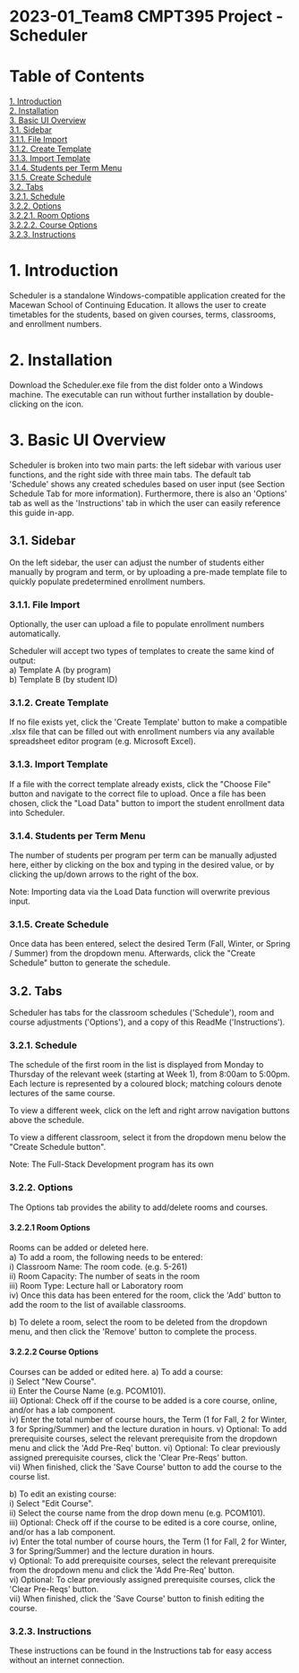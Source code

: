 # 2023-01_Team8 CMPT395 Project - Scheduler  

# Table of Contents  

[1. Introduction](https://github.com/Nylia-in-C/2023-01_Team8/blob/main/README.md#1-introduction)  
[2. Installation](https://github.com/Nylia-in-C/2023-01_Team8/blob/main/README.md#2-installation)  
[3. Basic UI Overview](https://github.com/Nylia-in-C/2023-01_Team8/blob/main/README.md#3-basic-ui-overview)  
    [3.1. Sidebar](https://github.com/Nylia-in-C/2023-01_Team8/blob/main/README.md#3.1.-sidebar)  
        [3.1.1. File Import](https://github.com/Nylia-in-C/2023-01_Team8/blob/main/README.md#3.1.1.-file-import)    
        [3.1.2. Create Template](https://github.com/Nylia-in-C/2023-01_Team8/blob/main/README.md#3.1.2.-create-template)  
        [3.1.3. Import Template](https://github.com/Nylia-in-C/2023-01_Team8/blob/main/README.md#3.1.3.-import-template)   
        [3.1.4. Students per Term Menu](https://github.com/Nylia-in-C/2023-01_Team8/blob/main/README.md#3.1.4.-students-per-term-menu)  
        [3.1.5. Create Schedule](https://github.com/Nylia-in-C/2023-01_Team8/blob/main/README.md#3.1.5.-create-schedule)  
    [3.2. Tabs](https://github.com/Nylia-in-C/2023-01_Team8/blob/main/README.md#3.2.-tabs)  
        [3.2.1. Schedule](https://github.com/Nylia-in-C/2023-01_Team8/blob/main/README.md#3.2.1.-schedule)  
        [3.2.2. Options](https://github.com/Nylia-in-C/2023-01_Team8/blob/main/README.md#3.2.2.-options)  
            [3.2.2.1. Room Options](https://github.com/Nylia-in-C/2023-01_Team8/blob/main/README.md#3.2.2.1.-room-options)  
            [3.2.2.2. Course Options](https://github.com/Nylia-in-C/2023-01_Team8/blob/main/README.md#3.2.2.2.-course-options)  
        [3.2.3. Instructions](https://github.com/Nylia-in-C/2023-01_Team8/blob/main/README.md#3.2.3.-instructions)  


# 1. Introduction
Scheduler is a standalone Windows-compatible application created for the Macewan School of Continuing Education. It allows the user to create timetables for the students, based on given courses, terms, classrooms, and enrollment numbers.  

# 2. Installation
Download the Scheduler.exe file from the dist folder onto a Windows machine. The executable can run without further installation by double-clicking on the icon.  

# 3. Basic UI Overview
Scheduler is broken into two main parts: the left sidebar with various user functions, and the right side with three main tabs. The default tab 'Schedule' shows any created schedules based on user input (see Section Schedule Tab for more information). Furthermore, there is also an 'Options' tab as well as the 'Instructions' tab in which the user can easily reference this guide in-app. 

## 3.1. Sidebar
On the left sidebar, the user can adjust the number of students either manually by program and term, or by uploading a pre-made template file to quickly populate predetermined enrollment numbers.

### 3.1.1. File Import
Optionally, the user can upload a file to populate enrollment numbers automatically. 

Scheduler will accept two types of templates to create the same kind of output:  
a) Template A (by program) <INSERT NAME INSERT NAME INSERT NAME>  
b) Template B (by student ID) <INSERT NAME INSERT NAME INSERT NAME>  

### 3.1.2. Create Template
If no file exists yet, click the 'Create Template' button to make a compatible .xlsx file that can be filled out with enrollment numbers via any available spreadsheet editor program (e.g. Microsoft Excel). 

### 3.1.3. Import Template
If a file with the correct template already exists, click the "Choose File" button and navigate to the correct file to upload. Once a file has been chosen, click the "Load Data" button to import the student enrollment data into Scheduler. 

### 3.1.4. Students per Term Menu
The number of students per program per term can be manually adjusted here, either by clicking on the box and typing in the desired value, or by clicking the up/down arrows to the right of the box.  

Note: Importing data via the Load Data function will overwrite previous input.   

### 3.1.5. Create Schedule
Once data has been entered, select the desired Term (Fall, Winter, or Spring / Summer) from the dropdown menu. Afterwards, click the "Create Schedule" button to generate the schedule. 

## 3.2. Tabs  
Scheduler has tabs for the classroom schedules ('Schedule'), room and course adjustments ('Options'), and a copy of this ReadMe ('Instructions').

### 3.2.1. Schedule
The schedule of the first room in the list is displayed from Monday to Thursday of the relevant week (starting at Week 1), from 8:00am to 5:00pm. 
Each lecture is represented by a coloured block; matching colours denote lectures of the same course. 

To view a different week, click on the left and right arrow navigation buttons above the schedule.

To view a different classroom, select it from the dropdown menu below the "Create Schedule button". <CHANGE IF NECESSARY>

Note: The Full-Stack Development program has its own <INSERT TO FINISH THIS POINT ONCE FS IMPLEMENTED>

### 3.2.2. Options  
The Options tab provides the ability to add/delete rooms and courses.   

#### 3.2.2.1 Room Options  
Rooms can be added or deleted here.  
a) To add a room, the following needs to be entered:    
    i)      Classroom Name:     The room code. (e.g. 5-261)    
    ii)     Room Capacity:      The number of seats in the room  
    iii)    Room Type:          Lecture hall or Laboratory room  
    iv)     Once this data has been entered for the room, click the 'Add' button to add the room to the list of available classrooms. 

b) To delete a room, select the room to be deleted from the dropdown menu, and then click the 'Remove' button to complete the process.  

#### 3.2.2.2 Course Options  
Courses can be added or edited here. 
a) To add a course:  
    i)      Select "New Course".  
    ii)     Enter the Course Name (e.g. PCOM101).  
    iii)    Optional: Check off if the course to be added is a core course, online, and/or has a lab component.  
    iv)     Enter the total number of course hours, the Term (1 for Fall, 2 for Winter, 3 for Spring/Summer) and the lecture duration in hours. 
    v)      Optional: To add prerequisite courses, select the relevant prerequisite from the dropdown menu and click the 'Add Pre-Req' button. 
    vi)     Optional: To clear previously assigned prerequisite courses, click the 'Clear Pre-Reqs' button.  
    vii)    When finished, click the 'Save Course' button to add the course to the course list. 

b) To edit an existing course:  
    i)      Select "Edit Course".    
    ii)     Select the course name from the drop down menu (e.g. PCOM101).  
    iii)    Optional: Check off if the course to be edited is a core course, online, and/or has a lab component.  
    iv)     Enter the total number of course hours, the Term (1 for Fall, 2 for Winter, 3 for Spring/Summer) and the lecture duration in hours.   
    v)      Optional: To add prerequisite courses, select the relevant prerequisite from the dropdown menu and click the 'Add Pre-Req' button.   
    vi)     Optional: To clear previously assigned prerequisite courses, click the 'Clear Pre-Reqs' button.  
    vii)    When finished, click the 'Save Course' button to finish editing the course.  


### 3.2.3. Instructions
These instructions can be found in the Instructions tab for easy access without an internet connection. 

